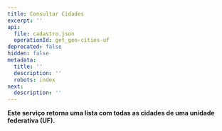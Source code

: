 ```yaml
---
title: Consultar Cidades
excerpt: ''
api:
  file: cadastro.json
  operationId: get_geo-cities-uf
deprecated: false
hidden: false
metadata:
  title: ''
  description: ''
  robots: index
next:
  description: ''
---
```

**Este serviço retorna uma lista com todas as cidades de uma unidade federativa (UF).**
